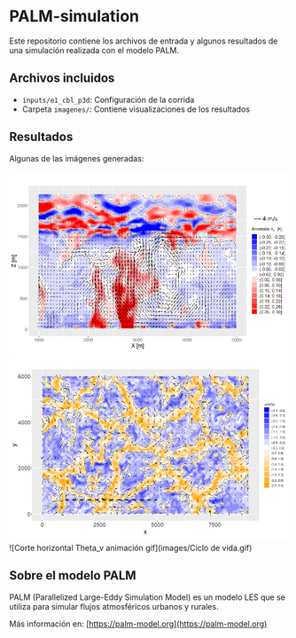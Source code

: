 # PALM-simulation

Este repositorio contiene los archivos de entrada y algunos resultados de una simulación realizada con el modelo PALM.

## Archivos incluidos

- `inputs/e1_cbl_p3d`: Configuración de la corrida
- Carpeta `imagenes/`: Contiene visualizaciones de los resultados

## Resultados

Algunas de las imágenes generadas:

![Corte vertical Theta_v](images/Thetav_XZ_Y2_t7.png)
![Corte horizontal W](images/W_Z_2_t7.png)
![Corte horizontal Theta_v animación gif](images/Ciclo de vida.gif)

## Sobre el modelo PALM

PALM (Parallelized Large-Eddy Simulation Model) es un modelo LES que se utiliza para simular flujos atmosféricos urbanos y rurales. 

Más información en: [https://palm-model.org](https://palm-model.org)
